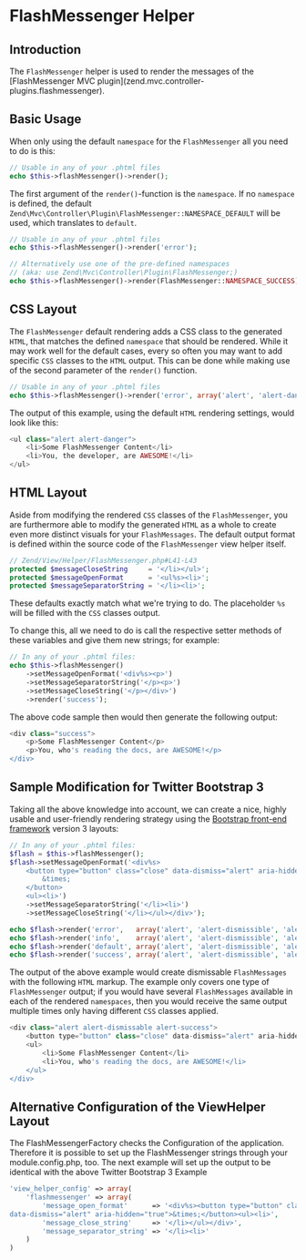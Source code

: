 # FlashMessenger Helper

## Introduction

The `FlashMessenger` helper is used to render the messages of the \[FlashMessenger MVC
plugin\](zend.mvc.controller-plugins.flashmessenger).

## Basic Usage

When only using the default `namespace` for the `FlashMessenger` all you need to do is this:

```php
// Usable in any of your .phtml files
echo $this->flashMessenger()->render();
```

The first argument of the `render()`-function is the `namespace`. If no `namespace` is defined, the
default `Zend\Mvc\Controller\Plugin\FlashMessenger::NAMESPACE_DEFAULT` will be used, which
translates to `default`.

```php
// Usable in any of your .phtml files
echo $this->flashMessenger()->render('error');

// Alternatively use one of the pre-defined namespaces 
// (aka: use Zend\Mvc\Controller\Plugin\FlashMessenger;)
echo $this->flashMessenger()->render(FlashMessenger::NAMESPACE_SUCCESS);
```

## CSS Layout

The `FlashMessenger` default rendering adds a CSS class to the generated `HTML`, that matches the
defined `namespace` that should be rendered. While it may work well for the default cases, every so
often you may want to add specific `CSS` classes to the `HTML` output. This can be done while making
use of the second parameter of the `render()` function.

```php
// Usable in any of your .phtml files
echo $this->flashMessenger()->render('error', array('alert', 'alert-danger'));
```

The output of this example, using the default `HTML` rendering settings, would look like this:

```php
<ul class="alert alert-danger">
    <li>Some FlashMessenger Content</li>
    <li>You, the developer, are AWESOME!</li>
</ul>
```

## HTML Layout

Aside from modifying the rendered `CSS` classes of the `FlashMessenger`, you are furthermore able to
modify the generated `HTML` as a whole to create even more distinct visuals for your
`FlashMessages`. The default output format is defined within the source code of the `FlashMessenger`
view helper itself.

```php
// Zend/View/Helper/FlashMessenger.php#L41-L43
protected $messageCloseString     = '</li></ul>';
protected $messageOpenFormat      = '<ul%s><li>';
protected $messageSeparatorString = '</li><li>';
```

These defaults exactly match what we're trying to do. The placeholder `%s` will be filled with the
`CSS` classes output.

To change this, all we need to do is call the respective setter methods of these variables and give
them new strings; for example:

```php
// In any of your .phtml files:
echo $this->flashMessenger()
    ->setMessageOpenFormat('<div%s><p>')
    ->setMessageSeparatorString('</p><p>')
    ->setMessageCloseString('</p></div>')
    ->render('success');
```

The above code sample then would then generate the following output:

```php
<div class="success">
    <p>Some FlashMessenger Content</p>
    <p>You, who's reading the docs, are AWESOME!</p>
</div>
```

## Sample Modification for Twitter Bootstrap 3

Taking all the above knowledge into account, we can create a nice, highly usable and user-friendly
rendering strategy using the [Bootstrap front-end framework](http://getbootstrap.com/) version 3
layouts:

```php
// In any of your .phtml files:
$flash = $this->flashMessenger();
$flash->setMessageOpenFormat('<div%s>
    <button type="button" class="close" data-dismiss="alert" aria-hidden="true">
        &times;
    </button>
    <ul><li>')
    ->setMessageSeparatorString('</li><li>')
    ->setMessageCloseString('</li></ul></div>');

echo $flash->render('error',   array('alert', 'alert-dismissible', 'alert-danger'));
echo $flash->render('info',    array('alert', 'alert-dismissible', 'alert-info'));
echo $flash->render('default', array('alert', 'alert-dismissible', 'alert-warning'));
echo $flash->render('success', array('alert', 'alert-dismissible', 'alert-success'));
```

The output of the above example would create dismissable `FlashMessages` with the following `HTML`
markup. The example only covers one type of `FlashMessenger` output; if you would have several
`FlashMessages` available in each of the rendered `namespaces`, then you would receive the same
output multiple times only having different `CSS` classes applied.

```php
<div class="alert alert-dismissable alert-success">
    <button type="button" class="close" data-dismiss="alert" aria-hidden="true">×</button>
    <ul>
        <li>Some FlashMessenger Content</li>
        <li>You, who's reading the docs, are AWESOME!</li>
    </ul>
</div>
```

## Alternative Configuration of the ViewHelper Layout

The FlashMessengerFactory checks the Configuration of the application. Therefore it is possible to
set up the FlashMessenger strings through your module.config.php, too. The next example will set up
the output to be identical with the above Twitter Bootstrap 3 Example

```php
'view_helper_config' => array(
    'flashmessenger' => array(
        'message_open_format'      => '<div%s><button type="button" class="close"
data-dismiss="alert" aria-hidden="true">&times;</button><ul><li>',
        'message_close_string'     => '</li></ul></div>',
        'message_separator_string' => '</li><li>'
    )
)
```
